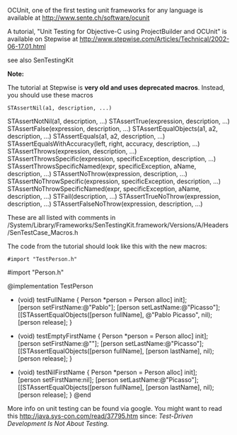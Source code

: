 

OCUnit, one of the first testing unit frameworks for any language is available at http://www.sente.ch/software/ocunit

A tutorial, "Unit Testing for Objective-C using ProjectBuilder and OCUnit" is available on Stepwise at http://www.stepwise.com/Articles/Technical/2002-06-17.01.html

see also SenTestingKit

**Note:**

The tutorial at Stepwise is **very old and uses deprecated macros**. Instead, you should use these macros

    STAssertNil(a1, description, ...)
STAssertNotNil(a1, description, ...)
STAssertTrue(expression, description, ...)
STAssertFalse(expression, description, ...)
STAssertEqualObjects(a1, a2, description, ...)
STAssertEquals(a1, a2, description, ...)
STAssertEqualsWithAccuracy(left, right, accuracy, description, ...)
STAssertThrows(expression, description, ...)
STAssertThrowsSpecific(expression, specificException, description, ...)
STAssertThrowsSpecificNamed(expr, specificException, aName, description, ...)
STAssertNoThrow(expression, description, ...)
STAssertNoThrowSpecific(expression, specificException, description, ...)
STAssertNoThrowSpecificNamed(expr, specificException, aName, description, ...)
STFail(description, ...)
STAssertTrueNoThrow(expression, description, ...)
STAssertFalseNoThrow(expression, description, ...)


These are all listed with comments in /System/Library/Frameworks/SenTestingKit.framework/Versions/A/Headers/SenTestCase_Macros.h

The code from the tutorial should look like this with the new macros:

    #import "TestPerson.h"
#import "Person.h"

@implementation TestPerson
- (void) testFullName
{
    Person *person = Person alloc] init];     
    [person setFirstName:@"Pablo"];
    [person setLastName:@"Picasso"];
    [[STAssertEqualObjects([person fullName], @"Pablo Picasso", nil);
    [person release];
}

- (void) testEmptyFirstName
{
    Person *person = Person alloc] init];    
    [person setFirstName:@""];
    [person setLastName:@"Picasso"];
    [[STAssertEqualObjects([person fullName], [person lastName], nil);
    [person release];
}

- (void) testNilFirstName
{
    Person *person = Person alloc] init];    
    [person setFirstName:nil];
    [person setLastName:@"Picasso"];
    [[STAssertEqualObjects([person fullName], [person lastName], nil);
    [person release];
}
@end


More info on unit testing can be found via google. You might want to read this http://java.sys-con.com/read/37795.htm since: *Test-Driven Development Is Not About Testing.*
